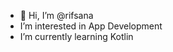 - 👋 Hi, I’m @rifsana
-  I’m interested in App Development
-  I’m currently learning Kotlin


<!---
rifsana/rifsana is a ✨ special ✨ repository because its `README.md` (this file) appears on your GitHub profile.
You can click the Preview link to take a look at your changes.
--->
